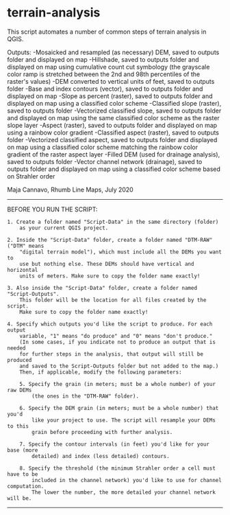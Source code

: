 # terrain-analysis

This script automates a number of common steps of terrain analysis in QGIS.

Outputs:
    -Mosaicked and resampled (as necessary) DEM, saved to outputs folder
        and displayed on map
    -Hillshade, saved to outputs folder and displayed on map using 
        cumulative count cut symbology (the grayscale color ramp is stretched 
        between the 2nd and 98th percentiles of the raster's values)
    -DEM converted to vertical units of feet, saved to outputs folder
    -Base and index contours (vector), saved to outputs folder and displayed on map
    -Slope as percent (raster), saved to outputs folder and displayed on map 
        using a classified color scheme
    -Classified slope (raster), saved to outputs folder
    -Vectorized classified slope, saved to outputs folder and displayed on map 
        using the same classified color scheme as the raster slope layer
    -Aspect (raster), saved to outputs folder and displayed on map using a 
        rainbow color gradient
    -Classified aspect (raster), saved to outputs folder
    -Vectorized classified aspect, saved to outputs folder and displayed on map
        using a classified color scheme matching the rainbow color gradient
        of the raster aspect layer
    -Filled DEM (used for drainage analysis), saved to outputs folder
    -Vector channel network (drainage), saved to outputs folder and displayed 
        on map using a classified color scheme based on Strahler order
    
Maja Cannavo, Rhumb Line Maps, July 2020

*********************************************************************************
BEFORE YOU RUN THE SCRIPT:

    1. Create a folder named "Script-Data" in the same directory (folder) 
        as your current QGIS project.
        
    2. Inside the "Script-Data" folder, create a folder named "DTM-RAW" ("DTM" means 
        "digital terrain model"), which must include all the DEMs you want to 
        use but nothing else. These DEMs should have vertical and horizontal
        units of meters. Make sure to copy the folder name exactly!
        
    3. Also inside the "Script-Data" folder, create a folder named "Script-Outputs".
        This folder will be the location for all files created by the script.
        Make sure to copy the folder name exactly!
    
    4. Specify which outputs you'd like the script to produce. For each output
        variable, "1" means "do produce" and "0" means "don't produce."
        (In some cases, if you indicate not to produce an output that is needed
        for further steps in the analysis, that output will still be produced
        and saved to the Script-Outputs folder but not added to the map.) 
        Then, if applicable, modify the following parameters:
    
        5. Specify the grain (in meters; must be a whole number) of your raw DEMs
            (the ones in the "DTM-RAW" folder).
        
        6. Specify the DEM grain (in meters; must be a whole number) that you'd 
            like your project to use. The script will resample your DEMs to this 
            grain before proceeding with further analysis.
        
        7. Specify the contour intervals (in feet) you'd like for your base (more
            detailed) and index (less detailed) contours.
        
        8. Specify the threshold (the minimum Strahler order a cell must have to be
            included in the channel network) you'd like to use for channel computation.
            The lower the number, the more detailed your channel network will be.
*********************************************************************************
